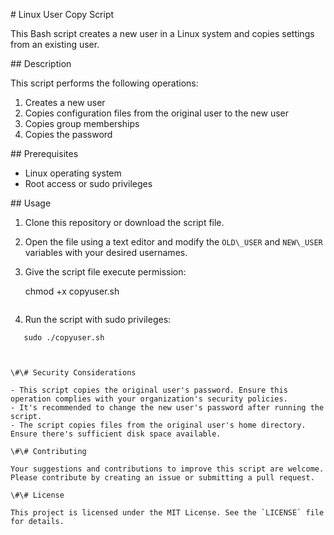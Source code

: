 \# Linux User Copy Script

This Bash script creates a new user in a Linux system and copies settings from an existing user.

\#\# Description

This script performs the following operations:

1. Creates a new user
2. Copies configuration files from the original user to the new user
3. Copies group memberships
4. Copies the password

\#\# Prerequisites

- Linux operating system
- Root access or sudo privileges

\#\# Usage

1. Clone this repository or download the script file.
2. Open the file using a text editor and modify the `OLD\_USER` and `NEW\_USER` variables with your desired usernames.
3. Give the script file execute permission:
   

   chmod +x copyuser.sh
   ```

4. Run the script with sudo privileges:
   
```
   sudo ./copyuser.sh
   


\#\# Security Considerations

- This script copies the original user's password. Ensure this operation complies with your organization's security policies.
- It's recommended to change the new user's password after running the script.
- The script copies files from the original user's home directory. Ensure there's sufficient disk space available.

\#\# Contributing

Your suggestions and contributions to improve this script are welcome. Please contribute by creating an issue or submitting a pull request.

\#\# License

This project is licensed under the MIT License. See the `LICENSE` file for details.
